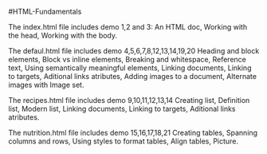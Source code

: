 #HTML-Fundamentals

The index.html file includes demo 1,2 and 3: 
An HTML doc,
Working with the head,
Working with the body.

The defaul.html file includes demo 4,5,6,7,8,12,13,14,19,20
Heading and block elements,
Block vs inline elements,
Breaking and whitespace,
Reference text,
Using semantically meaningful elements,
Linking documents,
Linking to targets,
Aditional links atributes,
Adding images to a document,
Alternate images with Image set.

The recipes.html file includes demo 9,10,11,12,13,14
Creating list,
Definition list,
Modern list,
Linking documents,
Linking to targets,
Aditional links atributes.

The nutrition.html file includes demo 15,16,17,18,21
Creating tables,
Spanning columns and rows,
Using styles to format tables,
Align tables, 
Picture.

